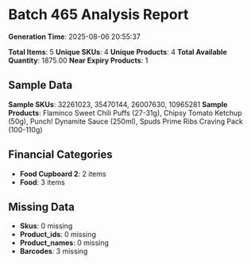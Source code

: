 # Batch 465 Analysis Report

**Generation Time**: 2025-08-06 20:55:37

**Total Items**: 5
**Unique SKUs**: 4
**Unique Products**: 4
**Total Available Quantity**: 1875.00
**Near Expiry Products**: 1

## Sample Data
**Sample SKUs**: 32261023, 35470144, 26007630, 10965281
**Sample Products**: Flaminco Sweet Chili Puffs (27-31g), Chipsy Tomato Ketchup (50g), Punch! Dynamite Sauce (250ml), Spuds Prime Ribs Craving Pack (100-110g)

## Financial Categories
- **Food Cupboard 2**: 2 items
- **Food**: 3 items

## Missing Data
- **Skus**: 0 missing
- **Product_ids**: 0 missing
- **Product_names**: 0 missing
- **Barcodes**: 3 missing
